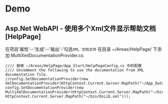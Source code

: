 # Demo

## Asp.Net WebAPI - 使用多个Xml文件显示帮助文档[HelpPage]
在项目'属性'--'生成'--'输出'-'勾选`XML 文档文件`
在目录 ~/Areas/HelpPage/ 下添加 MultiXmlDocumentationProvider.cs

```
//// 替换 ~/Areas/HelpPage/App_Start/HelpPageConfig.cs 中的配置
//// Uncomment the following to use the documentation from XML documentation file.
//config.SetDocumentationProvider(new XmlDocumentationProvider(HttpContext.Current.Server.MapPath("~/App_Data/XmlDocument.xml")));
config.SetDocumentationProvider(new MultiXmlDocumentationProvider(HttpContext.Current.Server.MapPath("~/bin/WebAPI.xml"), HttpContext.Current.Server.MapPath("~/bin/DsLib.xml")));
```
